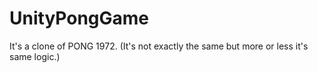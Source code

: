 # UnityPongGame
It's a clone of PONG 1972. (It's not exactly the same but more or less it's same logic.) 
